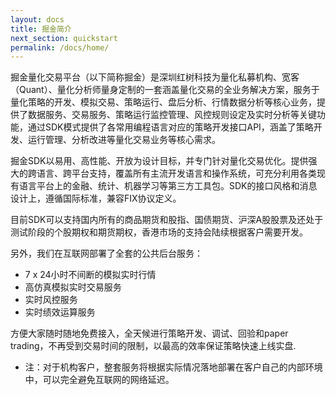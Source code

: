 ```yaml
---
layout: docs
title: 掘金简介
next_section: quickstart
permalink: /docs/home/
---
```


掘金量化交易平台（以下简称掘金）是深圳红树科技为量化私募机构、宽客（Quant）、量化分析师量身定制的一套涵盖量化交易的全业务解决方案，服务于量化策略的开发、模拟交易、策略运行、盘后分析、行情数据分析等核心业务，提供了数据服务、交易服务、策略运行监控管理、风控规则设定及实时分析等关键功能，通过SDK模式提供了各常用编程语言对应的策略开发接口API，涵盖了策略开发、运行管理、分析改进等量化交易业务等核心需求。

掘金SDK以易用、高性能、开放为设计目标，并专门针对量化交易优化。提供强大的跨语言、跨平台支持，覆盖所有主流开发语言和操作系统，可充分利用各类现有语言平台上的金融、统计、机器学习等第三方工具包。SDK的接口风格和消息设计上，遵循国际标准，兼容FIX协议定义。

目前SDK可以支持国内所有的商品期货和股指、国债期货、沪深A股股票及还处于测试阶段的个股期权和期货期权，香港市场的支持会陆续根据客户需要开发。

另外，我们在互联网部署了全套的公共后台服务：

- 7 x 24小时不间断的模拟实时行情
- 高仿真模拟实时交易服务
- 实时风控服务
- 实时绩效运算服务

方便大家随时随地免费接入，全天候进行策略开发、调试、回验和paper trading，不再受到交易时间的限制，以最高的效率保证策略快速上线实盘.

* 注：对于机构客户，整套服务将根据实际情况落地部署在客户自己的内部环境中，可以完全避免互联网的网络延迟。
